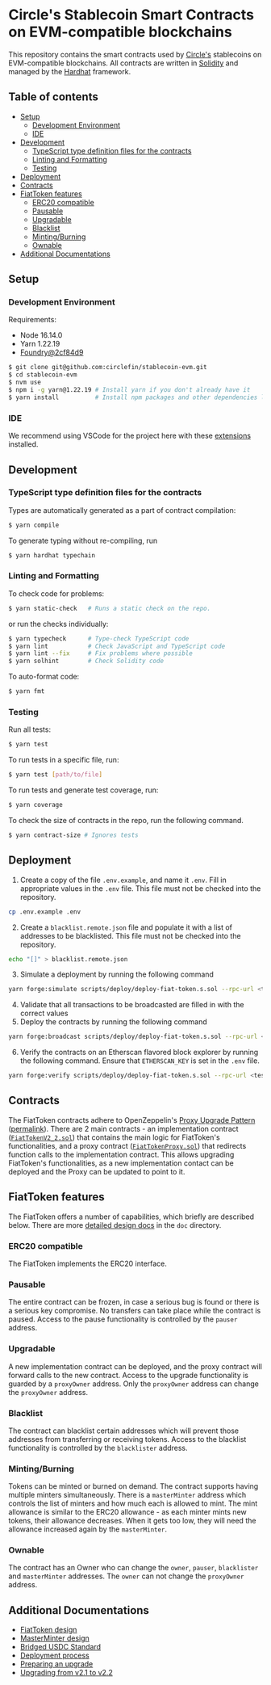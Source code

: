<!-- prettier-ignore-start -->
<!-- omit in toc -->
# Circle's Stablecoin Smart Contracts on EVM-compatible blockchains
<!-- prettier-ignore-end -->

This repository contains the smart contracts used by
[Circle's](https://www.circle.com/) stablecoins on EVM-compatible blockchains.
All contracts are written in [Solidity](https://soliditylang.org/) and managed
by the [Hardhat](https://hardhat.org/) framework.

<!-- prettier-ignore-start -->
<!-- omit in toc -->
## Table of contents
<!-- prettier-ignore-end -->

- [Setup](#setup)
  - [Development Environment](#development-environment)
  - [IDE](#ide)
- [Development](#development)
  - [TypeScript type definition files for the contracts](#typescript-type-definition-files-for-the-contracts)
  - [Linting and Formatting](#linting-and-formatting)
  - [Testing](#testing)
- [Deployment](#deployment)
- [Contracts](#contracts)
- [FiatToken features](#fiattoken-features)
  - [ERC20 compatible](#erc20-compatible)
  - [Pausable](#pausable)
  - [Upgradable](#upgradable)
  - [Blacklist](#blacklist)
  - [Minting/Burning](#mintingburning)
  - [Ownable](#ownable)
- [Additional Documentations](#additional-documentations)

## Setup

### Development Environment

Requirements:

- Node 16.14.0
- Yarn 1.22.19
- [Foundry@2cf84d9](https://github.com/foundry-rs/foundry/releases/tag/nightly-2cf84d9f3ba7b6f4a9296299e7036ecc24cfa1da)

```sh
$ git clone git@github.com:circlefin/stablecoin-evm.git
$ cd stablecoin-evm
$ nvm use
$ npm i -g yarn@1.22.19 # Install yarn if you don't already have it
$ yarn install          # Install npm packages and other dependencies listed in setup.sh
```

### IDE

We recommend using VSCode for the project here with these
[extensions](./.vscode/extensions.json) installed.

## Development

### TypeScript type definition files for the contracts

Types are automatically generated as a part of contract compilation:

```sh
$ yarn compile
```

To generate typing without re-compiling, run

```sh
$ yarn hardhat typechain
```

### Linting and Formatting

To check code for problems:

```sh
$ yarn static-check   # Runs a static check on the repo.
```

or run the checks individually:

```sh
$ yarn typecheck      # Type-check TypeScript code
$ yarn lint           # Check JavaScript and TypeScript code
$ yarn lint --fix     # Fix problems where possible
$ yarn solhint        # Check Solidity code
```

To auto-format code:

```sh
$ yarn fmt
```

### Testing

Run all tests:

```sh
$ yarn test
```

To run tests in a specific file, run:

```sh
$ yarn test [path/to/file]
```

To run tests and generate test coverage, run:

```sh
$ yarn coverage
```

To check the size of contracts in the repo, run the following command.

```sh
$ yarn contract-size # Ignores tests
```

## Deployment

1. Create a copy of the file `.env.example`, and name it `.env`. Fill in
   appropriate values in the `.env` file. This file must not be checked into the
   repository.

```sh
cp .env.example .env
```

2. Create a `blacklist.remote.json` file and populate it with a list of
   addresses to be blacklisted. This file must not be checked into the
   repository.

```sh
echo "[]" > blacklist.remote.json
```

3. Simulate a deployment by running the following command

```sh
yarn forge:simulate scripts/deploy/deploy-fiat-token.s.sol --rpc-url <testnet OR mainnet>
```

4. Validate that all transactions to be broadcasted are filled in with the
   correct values
5. Deploy the contracts by running the following command

```sh
yarn forge:broadcast scripts/deploy/deploy-fiat-token.s.sol --rpc-url <testnet OR mainnet>
```

6. Verify the contracts on an Etherscan flavored block explorer by running the
   following command. Ensure that `ETHERSCAN_KEY` is set in the `.env` file.

```sh
yarn forge:verify scripts/deploy/deploy-fiat-token.s.sol --rpc-url <testnet OR mainnet>
```

## Contracts

The FiatToken contracts adhere to OpenZeppelin's
[Proxy Upgrade Pattern](https://docs.openzeppelin.com/upgrades-plugins/1.x/proxies)
([permalink](https://github.com/OpenZeppelin/openzeppelin-upgrades/blob/65cf285bd36af24570186ca6409341540c67238a/docs/modules/ROOT/pages/proxies.adoc#L1)).
There are 2 main contracts - an implementation contract
([`FiatTokenV2_2.sol`](./contracts/v2/FiatTokenV2_2.sol)) that contains the main
logic for FiatToken's functionalities, and a proxy contract
([`FiatTokenProxy.sol`](./contracts/v1/FiatTokenProxy.sol)) that redirects
function calls to the implementation contract. This allows upgrading FiatToken's
functionalities, as a new implementation contact can be deployed and the Proxy
can be updated to point to it.

## FiatToken features

The FiatToken offers a number of capabilities, which briefly are described
below. There are more [detailed design docs](./doc/tokendesign.md) in the `doc`
directory.

### ERC20 compatible

The FiatToken implements the ERC20 interface.

### Pausable

The entire contract can be frozen, in case a serious bug is found or there is a
serious key compromise. No transfers can take place while the contract is
paused. Access to the pause functionality is controlled by the `pauser` address.

### Upgradable

A new implementation contract can be deployed, and the proxy contract will
forward calls to the new contract. Access to the upgrade functionality is
guarded by a `proxyOwner` address. Only the `proxyOwner` address can change the
`proxyOwner` address.

### Blacklist

The contract can blacklist certain addresses which will prevent those addresses
from transferring or receiving tokens. Access to the blacklist functionality is
controlled by the `blacklister` address.

### Minting/Burning

Tokens can be minted or burned on demand. The contract supports having multiple
minters simultaneously. There is a `masterMinter` address which controls the
list of minters and how much each is allowed to mint. The mint allowance is
similar to the ERC20 allowance - as each minter mints new tokens, their allowance
decreases. When it gets too low, they will need the allowance increased again by
the `masterMinter`.

### Ownable

The contract has an Owner who can change the `owner`, `pauser`, `blacklister`
and `masterMinter` addresses. The `owner` can not change the `proxyOwner`
address.

## Additional Documentations

- [FiatToken design](./doc/tokendesign.md)
- [MasterMinter design](./doc/masterminter.md)
- [Bridged USDC Standard](./doc/bridged_USDC_standard.md)
- [Deployment process](./doc/deployment.md)
- [Preparing an upgrade](./doc/upgrade.md)
- [Upgrading from v2.1 to v2.2](./doc/v2.2_upgrade.md)
